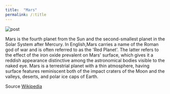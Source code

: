 ```yaml
---
title:  "Mars"
permalink: /:title
---
```


 <img class="blogImg" src="https://images.unsplash.com/photo-1547234935-80c7145ec969?ixlib=rb-1.2.1&ixid=eyJhcHBfaWQiOjEyMDd9&auto=format&fit=crop&w=2106&q=80" alt="post">
 

Mars is the fourth planet from the Sun and the second-smallest planet in the Solar System after Mercury. In English,Mars carries a name of the Roman god of war and is often referred to as the 'Red Planet'. The latter refers to the effect of the iron oxide prevalent on Mars' surface, which gives it a reddish appearance distinctive among the astronomical bodies visible to the naked eye. Mars is a terrestrial planet with a thin atmosphere, having surface features reminiscent both of the impact craters of the Moon and the valleys, deserts, and polar ice caps of Earth.

Source [Wikipedia](https://en.wikipedia.org/wiki/Mars)